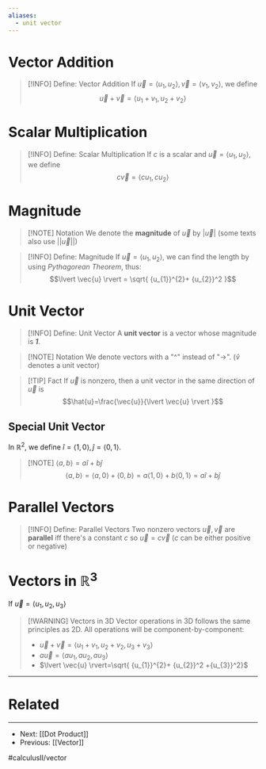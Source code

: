 ```yaml
---
aliases:
  - unit vector
---
```


# Vector Addition
> [!INFO] Define: Vector Addition
> If $\vec{u}=\langle u_{1}, u_{2}\rangle,\vec{v}=\langle v_{1},v_{2}\rangle,$ we define $$\vec{u}+\vec{v}=\langle u_{1}+v_{1}, u_{2}+v_{2}\rangle$$

# Scalar Multiplication
> [!INFO] Define: Scalar Multiplication
> If $c$ is a scalar and $\vec{u}=\langle u_{1},u_{2}\rangle,$ we define $$c\vec{v}=\langle cu_{1}, cu_{2} \rangle$$

# Magnitude

> [!NOTE] Notation
> We denote the **magnitude** of $\vec{u}$ by $|\vec{u}|$ (some texts also use $|\lvert \vec{u} \rvert |$)


> [!INFO] Define: Magnitude
> If $\vec{u}=\langle u_{1}, u_{2} \rangle$, we can find the length by using *Pythagorean Theorem*, thus: $$\lvert \vec{u} \rvert = \sqrt{ {u_{1}}^{2}+ {u_{2}}^2 }$$

# Unit Vector

> [!INFO] Define: Unit Vector
> A **unit vector** is a vector whose magnitude is ***1***.

> [!NOTE] Notation
> We denote vectors with a "^" instead of "$\to$". ($\hat{v}$ denotes a unit vector)

> [!TIP] Fact
> If $\vec{u}$ is nonzero, then a unit vector in the same direction of $\vec{u}$ is $$\hat{u}=\frac{\vec{u}}{\lvert \vec{u} \rvert }$$

## Special Unit Vector
In $\mathbb{R}^2$, we define $\hat{i}= \langle 1,0\rangle, \hat{j}= \langle 0,1 \rangle$.

> [!NOTE] $\left< a,b \right> = a \hat{i} + b \hat{j}$
> $$\left< a, b \right> = \left< a, 0 \right> + \left< 0,b \right> = a\left< 1,0 \right> + b\left< 0,1 \right> = a \hat{i} + b \hat{j}$$

# Parallel Vectors

> [!INFO] Define: Parallel Vectors
> Two nonzero vectors $\vec{u},\vec{v}$ are **parallel** iff there's a constant $c$ so $\vec{u}=c \vec{v}$
> ($c$ can be either positive or negative)

# Vectors in $\mathbb{R}^3$

If $\vec{u}=\left< u_{1},u_{2},u_{3} \right>$

> [!WARNING] Vectors in 3D
> Vector operations in 3D follows the same principles as 2D. All operations will be component-by-component:
> - $\vec{u}+\vec{v}=\left< u_{1}+v_{1},u_{2}+v_{2},u_{3}+v_{3} \right>$
> - $a \vec{u}=\left< au_{1},au_{2},au_{3} \right>$
> - $\lvert \vec{u} \rvert=\sqrt{ {u_{1}}^{2}+ {u_{2}}^2 +{u_{3}}^2}$

---
# Related
---
- Next: [[Dot Product]]
- Previous: [[Vector]]


#calculusII/vector 